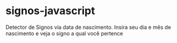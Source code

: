 # signos-javascript
 Detector de Signos via data de nascimento. Insira seu dia e mês de nascimento e veja o signo a qual você pertence
